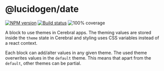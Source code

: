 # @lucidogen/date

[![NPM version][npm-image]][npm-url]
[![Build status][travis-image]][travis-url]
![100% coverage](coverage-image)

[npm-image]: https://img.shields.io/npm/v/@lucidogen/theme.svg?style=flat
[npm-url]: https://npmjs.org/package/@lucidogen/theme
[travis-image]: https://img.shields.io/travis/lucidogen/lucidogen.svg?style=flat
[travis-url]: https://travis-ci.org/lucidogen/lucidogen
[coverage-image]: https://user-images.githubusercontent.com/21707/42124583-7f5478c4-7c65-11e8-8d01-36851d49a8ab.png

A block to use themes in Cerebral apps. The theming values are stored inside the
`theme` state in Cerebral and styling uses CSS variables instead of a react context.

Each block can add/alter values in any given theme. The used theme
overwrites values in the `default` theme. This means that apart from
the `default`, other themes can be partial.
